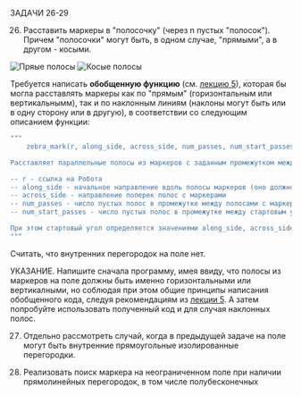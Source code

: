 ЗАДАЧИ 26-29

26. Расставить маркеры в "полосочку" (через n пустых "полосок"). Причем "полосочки" могут быть, в одном случае, "прямыми", а в другом - косыми.

![Пряые полосы](straight_lines.png) 
![Косые полосы](oblique_lines.png)

Требуется написать **обобщенную функцию** (см. [лекцию 5](Лекция-5.md)), которая бы могла расставлять маркеры как по "прямым" (горизонтальным или вертикальнымм), так и по наклонным линиям (наклоны могут быть или в одну сторону или в другую), в соответствии со следующим описанием функции:
```julia
"""
    zebra_mark(r, along_side, across_side, num_passes, num_start_passes=0)

Расставляет параллельные полосы из маркеров с заданным промежутком между ними и с задаеным промежутком между стартовым углом и первой полосой, и возвращает робота в исходное положение

-- r - cсылка на Робота
-- along_side - начальное направление вдоль полосы маркеров (оно должно инвертироваться от полосы к полосы) 
-- across_side - направление поперек полос с маркерами
-- num_passes - число пустых полос в промежутке между полосами с маркерами
-- num_start_passes - число пустых полос в промежутке между стартовым углом и первой полосой с маркерами

При этом стартовый угол определяется значениями along_side, across_side
"""
```
Считать, что внутренних перегородок на поле нет.

УКАЗАНИЕ.
Напишите сначала программу, имея ввиду, что полосы из маркеров на поле должны быть именно горизонтальными или вертикалными, но соблюдая при этом общие принципы написания обобщенного кода, следуя рекомендациям из [лекции 5](Лекция-5.md). А затем попробуйте использовать полученный код и для случая наклонных полос. 

27.   Отдельно рассмотреть случай, когда в предыдущей задаче на поле могут быть внутренние прямоугольные изолированные перегородки.
    
28. Реализовать поиск маркера на неограниченном поле при наличии прямолинейных перегородок, в том числе полубесконечных


